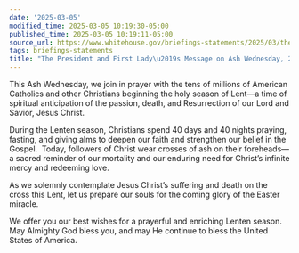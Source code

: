```yaml
---
date: '2025-03-05'
modified_time: 2025-03-05 10:19:30-05:00
published_time: 2025-03-05 10:19:11-05:00
source_url: https://www.whitehouse.gov/briefings-statements/2025/03/the-president-and-first-ladys-message-on-ash-wednesday-2025/
tags: briefings-statements
title: "The President and First Lady\u2019s Message on Ash Wednesday, 2025"
---
```

 
This Ash Wednesday, we join in prayer with the tens of millions of
American Catholics and other Christians beginning the holy season of
Lent—a time of spiritual anticipation of the passion, death, and
Resurrection of our Lord and Savior, Jesus Christ.

During the Lenten season, Christians spend 40 days and 40 nights
praying, fasting, and giving alms to deepen our faith and strengthen our
belief in the Gospel.  Today, followers of Christ wear crosses of ash on
their foreheads—a sacred reminder of our mortality and our enduring need
for Christ’s infinite mercy and redeeming love.

As we solemnly contemplate Jesus Christ’s suffering and death on the
cross this Lent, let us prepare our souls for the coming glory of the
Easter miracle.

We offer you our best wishes for a prayerful and enriching Lenten
season.  May Almighty God bless you, and may He continue to bless the
United States of America.
